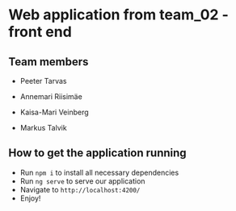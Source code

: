 # Web application from team_02 - front end

## Team members
  - Peeter Tarvas

  - Annemari Riisimäe

  - Kaisa-Mari Veinberg

  - Markus Talvik

## How to get the application running

  - Run `npm i` to install all necessary dependencies
  - Run `ng serve` to serve our application
  - Navigate to `http://localhost:4200/`
  - Enjoy!
